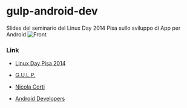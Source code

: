 gulp-android-dev
==========

Slides del seminario del Linux Day 2014 Pisa sullo sviluppo di App per Android
![Front](http://i60.tinypic.com/2bcrar.jpg)

### Link
* [Linux Day Pisa 2014](http://www.linuxdaypisa.it/)

* [G.U.L.P.](http://www.gulp.linux.it/)

* [Nicola Corti](http://ncorti.it/)

* [Android Developers](http://developer.android.com/index.html)
